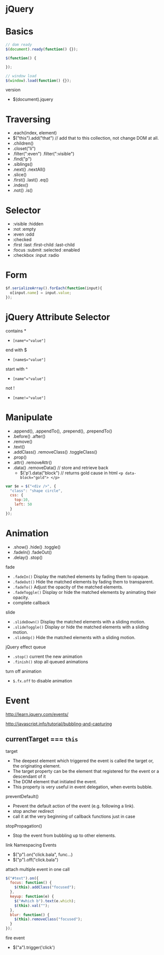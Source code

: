 jQuery
==========
# Basics

```js
// dom ready
$(document).ready(function() {});

$(function() {

});

// window load
$(window).load(function() {});

```

version 
- $(document).jquery


# Traversing

- .each(index, element)
- $("this").add("that") // add that to this collection, not change DOM at all. 
- .children()
- .closet("li")
- .filter(":even")  .filter(":visible") 
- .find("p")
- .siblings()
- .next() .nextAll()
- .slice()
- .first() .last() .eq()
- .index()
- .not() .is()

# Selector
- :visible :hidden
- :not :empty
- :even :odd
- :checked
- :first :last :first-child :last-child
- :focus :submit :selected :enabled
- :checkbox :input :radio

# Form

```js
$f.serializeArray().forEach(function(input){
  o[input.name] = input.value;
});
```

# jQuery Attribute Selector

contains *
- `[name*="value"]`

end with $
- `[name$="value"]`

start with ^
-  `[name^="value"]`

not !
-  `[name!="value"]`

# Manipulate

- .append(), .appendTo(), .prepend(), .prependTo()
- .before() .after()
- .remove()
- .text()
- .addClass() .removeClass() .toggleClass()
- .prop()
- .attr() .removeAttr()
- .data() .removeData() // store and retrieve back
  - $('p').data("block") // returns gold cause in html `<p data-block="gold"> </p>`

```js
var $e = $("<div />", {
  "class": "shape circle",
  css: {
    top:10,
    left: 50
  }
});
```


# Animation
- .show() .hide() .toggle()
- .fadeIn() .fadeOut()
- .delay() .stop()

fade 
- `.fadeIn()` Display the matched elements by fading them to opaque.
- `.fadeOut()` Hide the matched elements by fading them to transparent.
- `.fadeTo()` Adjust the opacity of the matched elements.
- `.fadeToggle()` Display or hide the matched elements by animating their opacity.
- complete callback

slide
- `.slideDown()` Display the matched elements with a sliding motion.
- `.slideToggle()` Display or hide the matched elements with a sliding motion.
- `.slideUp()` Hide the matched elements with a sliding motion.

jQuery effect queue
- `.stop()` current the new animation
- `.finish()` stop all queued animations

turn off animation
- `$.fx.off` to disable animation



# Event

http://learn.jquery.com/events/

http://javascript.info/tutorial/bubbling-and-capturing


currentTarget === `this`
- 

target
- The deepest element which triggered the event is called the target or, the originating element.
- The target property can be the element that registered for the event or a descendant of it
- The DOM element that initiated the event.
- This property is very useful in event delegation, when events bubble.




preventDefault()
- Prevent the default action of the event (e.g. following a link).
- stop ancher redirect
- call it at the very beginning of callback functions just in case

stopPropagation()
- Stop the event from bubbling up to other elements.


link Namespacing Events
- $("p").on("click.bala", func...)
- $("p").off("click.bala")


attach multiple event in one call

```js
$("#text").on({
  focus: function() { 
    $(this).addClass("focused"); 
  },
  keyup: function(e) {
    $("#which b").text(e.which);
    $(this).val("");
  },
  blur: function() {
    $(this).removeClass("focused"); 
  }
});
```

fire event
- $("a").trigger('click')
